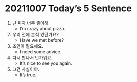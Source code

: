 # 20211007 Today’s 5 Sentence



1. 난 피자 너무 좋아해.
   - I’m crazy about pizza.
2. 우리 전에 본적 있던가요?
   - Have we met before?
3. 조언이 필요해요.
   - I need some advice.
4. 다시 만나서 반가워요.
   - It’s nice to see you again.
5. 그건 사실이야.
   - It’s true.